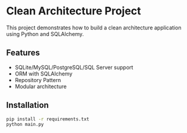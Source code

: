 # Clean Architecture Project

This project demonstrates how to build a clean architecture application using Python and SQLAlchemy.

## Features
- SQLite/MySQL/PostgreSQL/SQL Server support
- ORM with SQLAlchemy
- Repository Pattern
- Modular architecture

## Installation
```bash
pip install -r requirements.txt
python main.py
